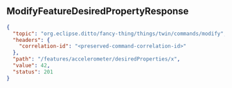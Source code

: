 ## ModifyFeatureDesiredPropertyResponse

```json
{
  "topic": "org.eclipse.ditto/fancy-thing/things/twin/commands/modify",
  "headers": {
    "correlation-id": "<preserved-command-correlation-id>"
  },
  "path": "/features/accelerometer/desiredProperties/x",
  "value": 42,
  "status": 201
}
```